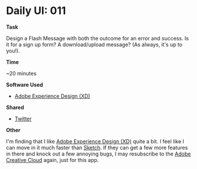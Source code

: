 # Daily UI: 011

**Task**

Design a Flash Message with both the outcome for an error and success. Is it for a sign up form? A download/upload message? (As always, it's up to you!).

**Time**

~20 minutes

**Software Used**
* [Adobe Experience Design (XD)](http://www.adobe.com/products/experience-design.html)

**Shared**
* [Twitter](https://twitter.com/craftingUX/status/834083480673869824)

**Other**

I'm finding that I like [Adobe Experience Design (XD)](http://www.adobe.com/products/experience-design.html) quite a bit. I feel like I can move in it much faster than [Sketch](https://sketchapp.com). If they can get a few more features in there and knock out a few annoying bugs, I may resubscribe to the [Adobe Creative Cloud](http://www.adobe.com/creativecloud.html) again, just for this app.